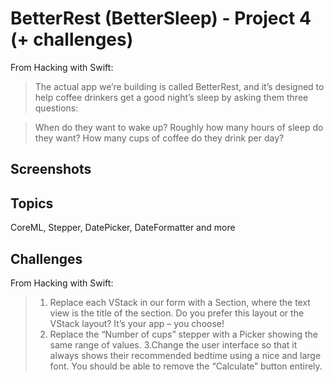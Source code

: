 # BetterRest (BetterSleep) - Project 4 (+ challenges)


From Hacking with Swift:
>The actual app we’re building is called BetterRest, and it’s designed to help coffee drinkers get a good night’s sleep by asking them three questions:

>When do they want to wake up?
>Roughly how many hours of sleep do they want?
>How many cups of coffee do they drink per day?
## Screenshots


## Topics
CoreML, Stepper, DatePicker, DateFormatter and more

## Challenges
From Hacking with Swift:

>1. Replace each VStack in our form with a Section, where the text view is the title of the section. Do you prefer this layout or the VStack layout? It’s your app – you choose!
>2. Replace the “Number of cups” stepper with a Picker showing the same range of values.
>3.Change the user interface so that it always shows their recommended bedtime using a nice and large font. You should be able to remove the “Calculate” button entirely.
